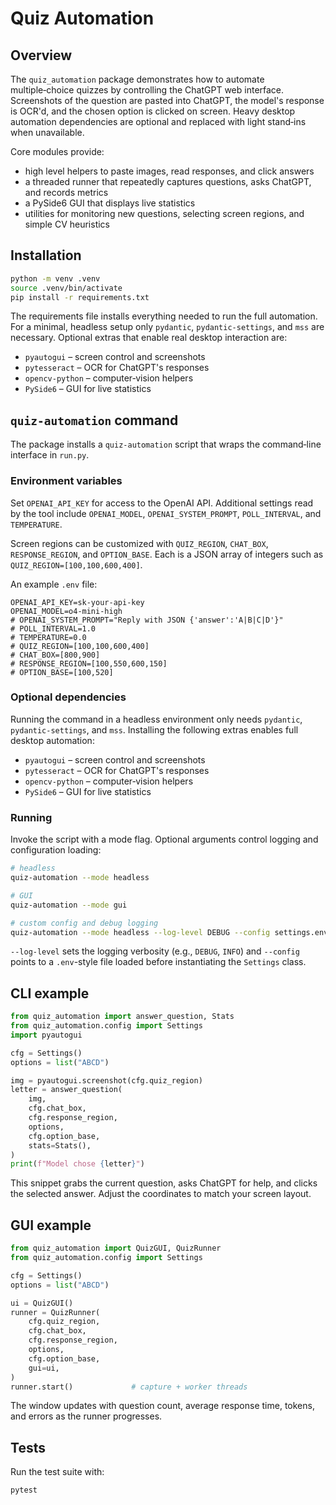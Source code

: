 # Quiz Automation

## Overview
The `quiz_automation` package demonstrates how to automate multiple‑choice quizzes by controlling the ChatGPT web interface.  Screenshots of the question are pasted into ChatGPT, the model's response is OCR'd, and the chosen option is clicked on screen.  Heavy desktop automation dependencies are optional and replaced with light stand‑ins when unavailable.

Core modules provide:
- high level helpers to paste images, read responses, and click answers
- a threaded runner that repeatedly captures questions, asks ChatGPT, and records metrics
- a PySide6 GUI that displays live statistics
- utilities for monitoring new questions, selecting screen regions, and simple CV heuristics

## Installation
```bash
python -m venv .venv
source .venv/bin/activate
pip install -r requirements.txt
```
The requirements file installs everything needed to run the full automation.  For a minimal, headless setup only `pydantic`, `pydantic-settings`, and `mss` are necessary.  Optional extras that enable real desktop interaction are:

* `pyautogui` – screen control and screenshots
* `pytesseract` – OCR for ChatGPT's responses
* `opencv-python` – computer‑vision helpers
* `PySide6` – GUI for live statistics

## `quiz-automation` command
The package installs a `quiz-automation` script that wraps the command‑line interface in `run.py`.

### Environment variables
Set `OPENAI_API_KEY` for access to the OpenAI API.  Additional settings read by the tool include `OPENAI_MODEL`, `OPENAI_SYSTEM_PROMPT`, `POLL_INTERVAL`, and `TEMPERATURE`.

Screen regions can be customized with `QUIZ_REGION`, `CHAT_BOX`, `RESPONSE_REGION`, and `OPTION_BASE`. Each is a JSON array of integers such as `QUIZ_REGION=[100,100,600,400]`.

An example `.env` file:

```dotenv
OPENAI_API_KEY=sk-your-api-key
OPENAI_MODEL=o4-mini-high
# OPENAI_SYSTEM_PROMPT="Reply with JSON {'answer':'A|B|C|D'}"
# POLL_INTERVAL=1.0
# TEMPERATURE=0.0
# QUIZ_REGION=[100,100,600,400]
# CHAT_BOX=[800,900]
# RESPONSE_REGION=[100,550,600,150]
# OPTION_BASE=[100,520]
```

### Optional dependencies
Running the command in a headless environment only needs `pydantic`, `pydantic-settings`, and `mss`.  Installing the following extras enables full desktop automation:

* `pyautogui` – screen control and screenshots
* `pytesseract` – OCR for ChatGPT's responses
* `opencv-python` – computer‑vision helpers
* `PySide6` – GUI for live statistics

### Running
Invoke the script with a mode flag. Optional arguments control logging and
configuration loading:

```bash
# headless
quiz-automation --mode headless

# GUI
quiz-automation --mode gui

# custom config and debug logging
quiz-automation --mode headless --log-level DEBUG --config settings.env
```

`--log-level` sets the logging verbosity (e.g., ``DEBUG``, ``INFO``) and
`--config` points to a ``.env``-style file loaded before instantiating the
``Settings`` class.

## CLI example
```python
from quiz_automation import answer_question, Stats
from quiz_automation.config import Settings
import pyautogui

cfg = Settings()
options = list("ABCD")

img = pyautogui.screenshot(cfg.quiz_region)
letter = answer_question(
    img,
    cfg.chat_box,
    cfg.response_region,
    options,
    cfg.option_base,
    stats=Stats(),
)
print(f"Model chose {letter}")
```
This snippet grabs the current question, asks ChatGPT for help, and clicks the selected answer.  Adjust the coordinates to match your screen layout.

## GUI example
```python
from quiz_automation import QuizGUI, QuizRunner
from quiz_automation.config import Settings

cfg = Settings()
options = list("ABCD")

ui = QuizGUI()
runner = QuizRunner(
    cfg.quiz_region,
    cfg.chat_box,
    cfg.response_region,
    options,
    cfg.option_base,
    gui=ui,
)
runner.start()             # capture + worker threads
```
The window updates with question count, average response time, tokens, and errors as the runner progresses.

## Tests
Run the test suite with:
```bash
pytest
```
